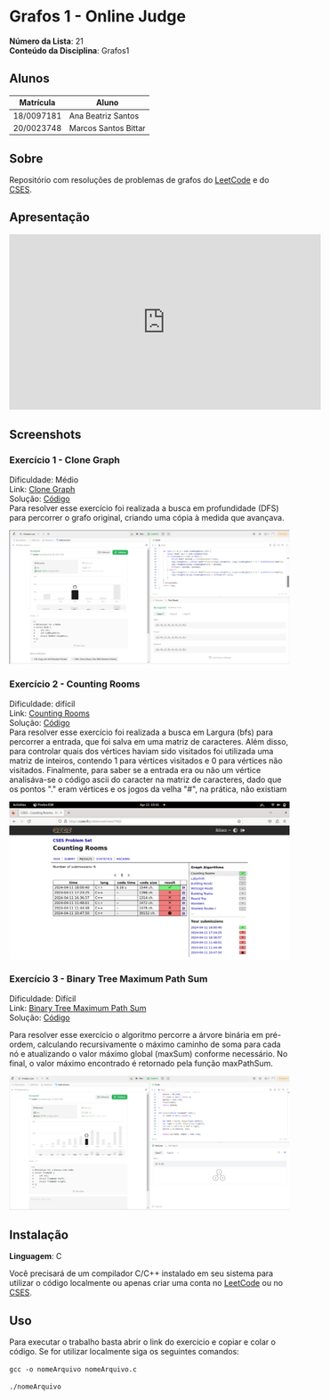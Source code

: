 # Grafos 1 - Online Judge

**Número da Lista**: 21<br>
**Conteúdo da Disciplina**: Grafos1<br>

## Alunos
|Matrícula | Aluno |
| -- | -- |
| 18/0097181  |  Ana Beatriz Santos |
| 20/0023748  |  Marcos Santos Bittar |

## Sobre 
Repositório com resoluções de problemas de grafos do [LeetCode](https://leetcode.com/) e do [CSES](https://cses.fi/problemset/).

## Apresentação 
<iframe width="560" height="315" src="https://www.youtube.com/embed/vCpV9tP7cCE?si=fWBGvailhDCSbgZ4" title="YouTube video player" frameborder="0" allow="accelerometer; autoplay; clipboard-write; encrypted-media; gyroscope; picture-in-picture; web-share" referrerpolicy="strict-origin-when-cross-origin" allowfullscreen></iframe>

## Screenshots

### Exercício 1 - Clone Graph

Dificuldade: Médio <br>
Link: [Clone Graph](https://leetcode.com/problems/clone-graph/description/)<br>
Solução: [Código](assets/codes/clone_graph.c)<br>
Para resolver esse exercício foi realizada a busca em profundidade (DFS) para percorrer o grafo original, criando uma cópia à medida que avançava. 

![](assets/img/ex1.png)

### Exercício 2 - Counting Rooms

Dificuldade: difícil <br>
Link: [Counting Rooms](https://cses.fi/problemset/task/1192)<br>
Solução: [Código](assets/codes/countingRooms2.cpp)<br>
Para resolver esse exercício foi realizada a busca em Largura (bfs) para percorrer a entrada, que foi salva em uma matriz de caracteres. Além disso, para controlar quais dos vértices haviam sido visitados foi utilizada uma matriz de inteiros, contendo 1 para vértices visitados e 0 para vértices não visitados. Finalmente, para saber se a entrada era ou não um vértice analisáva-se o código ascii do caracter na matriz de caracteres, dado que os pontos "." eram vértices e os jogos da velha "#", na prática, não existiam

![](assets/img/ex2.png)

### Exercício 3 - Binary Tree Maximum Path Sum

Dificuldade: Difícil <br>
Link: [Binary Tree Maximum Path Sum](https://leetcode.com/problems/binary-tree-maximum-path-sum/description/)<br>
Solução: [Código](assets/codes/binary_tree.c)<br>

Para resolver esse exercício o algoritmo percorre a árvore binária em pré-ordem, calculando recursivamente o máximo caminho de soma para cada nó e atualizando o valor máximo global (maxSum) conforme necessário. No final, o valor máximo encontrado é retornado pela função maxPathSum.

![](assets/img/ex3.png)

## Instalação 
**Linguagem**: C<br>

Você precisará de um compilador C/C++ instalado em seu sistema para utilizar o código localmente ou apenas criar uma conta no [LeetCode](https://leetcode.com/) ou no [CSES](https://cses.fi/problemset/).

## Uso 
Para executar o trabalho basta abrir o link do exercício e copiar e colar o código. Se for utilizar localmente siga os seguintes comandos:

`gcc -o nomeArquivo nomeArquivo.c`

`./nomeArquivo`



